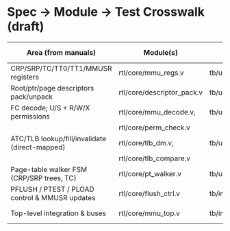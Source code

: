 # Spec → Module → Test Crosswalk (draft)

| Area (from manuals)                              | Module(s)                    | Unit TB(s)                 | Notes / Sources |
|--------------------------------------------------|------------------------------|----------------------------|-----------------|
| CRP/SRP/TC/TT0/TT1/MMUSR registers               | rtl/core/mmu_regs.v          | tb/unit/mmu_regs_tb.sv     | RA V1: regs list |
| Root/ptr/page descriptors pack/unpack            | rtl/core/descriptor_pack.v   | tb/unit/descriptor_pack_tb | RA V1: desc fmt  |
| FC decode; U/S + R/W/X permissions               | rtl/core/mmu_decode.v,       | tb/unit/perm_check_tb.sv   | RA V1: perms     |
|                                                  | rtl/core/perm_check.v        |                            |                 |
| ATC/TLB lookup/fill/invalidate (direct-mapped)   | rtl/core/tlb_dm.v,           | tb/unit/tlb_dm_tb.sv       | RA V1: ATC/TLB   |
|                                                  | rtl/core/tlb_compare.v       |                            |                 |
| Page-table walker FSM (CRP/SRP trees, TC)        | rtl/core/pt_walker.v         | tb/unit/pt_walker_tb.sv    | RA V1: tables    |
| PFLUSH / PTEST / PLOAD control & MMUSR updates   | rtl/core/flush_ctrl.v        | tb/integ/instr_shim_tb.sv  | RA V1: instrs    |
| Top-level integration & buses                    | rtl/core/mmu_top.v           | tb/integ/mmu_core_tb.sv    | project skeleton |
